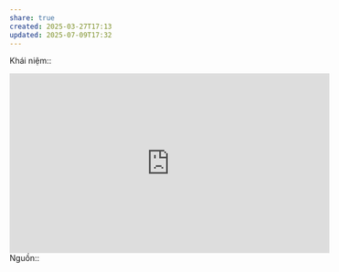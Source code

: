 ```yaml
---
share: true
created: 2025-03-27T17:13
updated: 2025-07-09T17:32
---
```

Khái niệm:: 
<iframe width="560" height="315" src="https://www.youtube.com/embed/tMQtwf_urI8?si=9mKorFwnNZc1FeSu&t=440" title="YouTube video player" frameborder="0" allow="accelerometer; autoplay; clipboard-write; encrypted-media; gyroscope; picture-in-picture; web-share" referrerpolicy="strict-origin-when-cross-origin" allowfullscreen></iframe>
Nguồn:: 
